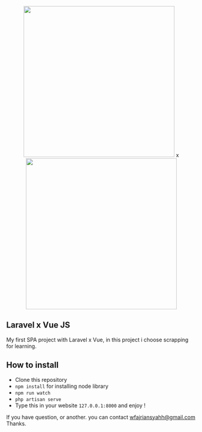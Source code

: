 <p  align="center"><img src="https://res.cloudinary.com/dtfbvvkyp/image/upload/v1566331377/laravel-logolockup-cmyk-red.svg" width="400"> x  <img src="https://openwavecomputing.files.wordpress.com/2019/05/vuejs-wide.png?w=400" width="400"></p>

## Laravel x Vue JS
My first SPA project with Laravel x Vue, in this project i choose scrapping for learning.

## How to install
- Clone this repository
- `npm install` for installing node library
- `npm run watch`
- `php artisan serve`
- Type this in your website `127.0.0.1:8000` and enjoy !

If you have question, or another. you can contact wfajriansyahh@gmail.com
Thanks.
